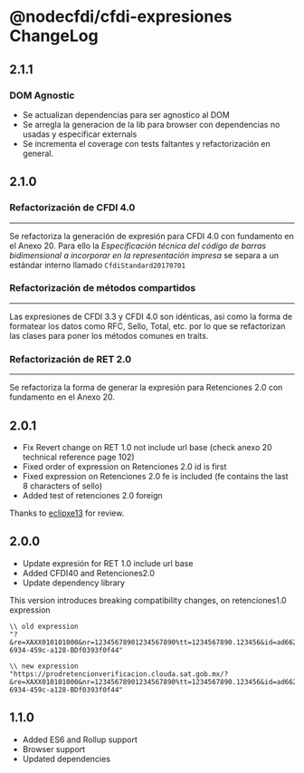 # @nodecfdi/cfdi-expresiones ChangeLog

## 2.1.1

### DOM Agnostic

- Se actualizan dependencias para ser agnostico al DOM
- Se arregla la generacion de la lib para browser con dependencias no usadas y especificar externals
- Se incrementa el coverage con tests faltantes y refactorización en general.

## 2.1.0

### Refactorización de CFDI 4.0

---

Se refactoriza la generación de expresión para CFDI 4.0 con fundamento en el Anexo 20.
Para ello la _Especificación técnica del código de barras bidimensional a incorporar en la representación impresa_ se separa a un estándar interno llamado `CfdiStandard20170701`

### Refactorización de métodos compartidos

---

Las expresiones de CFDI 3.3 y CFDI 4.0 son idénticas, asi como la forma de formatear los datos como RFC, Sello, Total, etc. por lo que se refactorizan las clases para poner los métodos comunes en traits.

### Refactorización de RET 2.0

---

Se refactoriza la forma de generar la expresión para Retenciones 2.0 con fundamento en el Anexo 20.

## 2.0.1

- Fix Revert change on RET 1.0 not include url base (check anexo 20 technical reference page 102)
- Fixed order of expression on Retenciones 2.0 id is first
- Fixed expression on Retenciones 2.0 fe is included (fe contains the last 8 characters of sello)
- Added test of retenciones 2.0 foreign

Thanks to [eclipxe13](https://github.com/eclipxe13) for review.

## 2.0.0

- Update expresión for RET 1.0 include url base
- Added CFDI40 and Retenciones2.0
- Update dependency library

This version introduces breaking compatibility changes, on retenciones1.0 expression

```text
\\ old expression
"?&re=XAXX010101000&nr=12345678901234567890%tt=1234567890.123456&id=ad662d33-6934-459c-a128-BDf0393f0f44"

\\ new expression
"https://prodretencionverificacion.clouda.sat.gob.mx/?&re=XAXX010101000&nr=12345678901234567890%tt=1234567890.123456&id=ad662d33-6934-459c-a128-BDf0393f0f44"
```

## 1.1.0

- Added ES6 and Rollup support
- Browser support
- Updated dependencies
